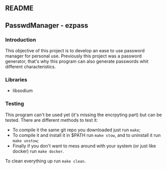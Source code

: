 README
------

## PasswdManager - ezpass
### Introduction
This objective of this project is to develop an ease to use password manager
for personal use. Previously this project was a password generator, that's why
this program can also generate passwords whit different characteristics.

### Libraries
+ libsodium

### Testing
This program can't be used yet (it's missing the encrpyting part) but can be
tested. There are different methods to test it:
+ To compile it the same git repo you downloaded just run `make`;
+ To compile it and install it in $PATH run `make stow`, and to uninstall it run
  `make unstow`;
+ Finally if you don't want to mess around with your system (or just like
  docker) run `make docker`.

To clean everything up run `make clean`.
